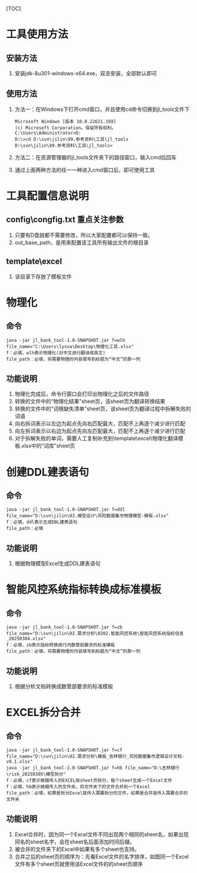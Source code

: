[TOC]

# 工具使用方法

## 安装方法

1. 安装jdk-8u301-windows-x64.exe，双击安装，全部默认即可


## 使用方法

1. 方法一：在Windows下打开cmd窗口，并且使用cd命令切换到jl_tools文件下

   ```shell
   Microsoft Windows [版本 10.0.22621.169]
   (c) Microsoft Corporation。保留所有权利。
   C:\Users\Administrator>D:
   D:\>cd D:\svn\jilin\99.参考资料\工具\jl_tools
   D:\svn\jilin\99.参考资料\工具\jl_tools>
   ```
   
2. 方法二：在资源管理器的jl_tools文件夹下的路径窗口，输入cmd后回车

3. 通过上面两种方法的任一一种进入cmd窗口后，即可使用工具

# 工具配置信息说明
## config\congfig.txt 重点关注参数
1. 只要有D盘就都不需要修改，所以大家配置都可以保持一致。
2. out_base_path，是用来配置该工具所有输出文件的根目录

## template\excel
1. 该目录下存放了模板文件

# 物理化
## 命令
```shell
java -jar jl_bank_tool-1.0-SNAPSHOT.jar f=wlh file_name="C:\Users\lysva\Desktop\物理化工具.xlsx"
f：必填，wlh表示物理化(对中文进行翻译成英文)
file_path：必填，将需要物理的内容填写到标题为“中文”的那一列
```
## 功能说明
1. 物理化完成后，命令行窗口会打印出物理化之后的文件路径
1. 转换的文件中的“物理化结果”sheet页，该sheet页为翻译转换结果
1. 转换的文件中的“词根缺失清单”sheet页，该sheet页为翻译过程中拆解失败的词语
1. 向右拆词表示以左边为起点先向右匹配最大，匹配不上再逐个减少进行匹配
1. 向左拆词表示以右边为起点先向左匹配最大，匹配不上再逐个减少进行匹配
1. 对于拆解失败的单词，需要人工复制补充到\template\excel\物理化翻译模板.xlsx中的“词库”sheet页

# 创建DDL建表语句

## 命令

```shell
java -jar jl_bank_tool-1.0-SNAPSHOT.jar f=ddl file_name="D:\svn\jilin\03.模型设计\风险数据集市物理模型-模板.xlsx"
f：必填，ddl表示生成DDL建表语句
file_path：必填
```

## 功能说明

1. 根据物理模型Excel生成DDL建表语句

# 智能风控系统指标转换成标准模板
## 命令
```shell
java -jar jl_bank_tool-1.0-SNAPSHOT.jar f=zb file_name="D:\svn\jilin\02.需求分析\0202.智能风控系统\智能风控系统指标信息_20250304.xlsx"
f：必填，zb表示指标转换成行内数管部要求的标准模板
file_path：必填，将需要物理的内容填写到标题为“中文”的那一列
```
## 功能说明
1. 根据分析文档转换成数管部要求的标准模板

# EXCEL拆分合并

## 命令

```shell
java -jar jl_bank_tool-1.0-SNAPSHOT.jar f=cf file_name="D:\svn\jilin\02.需求分析\模板_吉林银行_风险数据集市逻辑设计文档-v0.1.xlsx"
java -jar jl_bank_tool-1.0-SNAPSHOT.jar f=hb file_name="D:\吉林银行\risk_20250305\模型拆分"
f：必填，cf表示根据传入的EXCEL按sheet页拆分，每个sheet生成一个Excel文件
f：必填，hb表示根据传入的文件夹，将文件夹下的文件合并到一个Excel
file_path：必填，如果是拆分Excel就传入需要拆分的文件，如果是合并就传入需要合并的文件夹
```

## 功能说明

1. Excel合并时，因为同一个Excel文件不同出现两个相同的sheet名，如果出现同名的sheet名字，会在sheet名后面添加时间后缀。
1. 被合并的文件夹下的Excel中如果有多个sheet也支持。
1. 合并之后的sheet页的顺序为：先看Excel文件的名字排序，如图同一个Excel文件有多个sheet页就使用该Excel文件的的sheet页顺序

